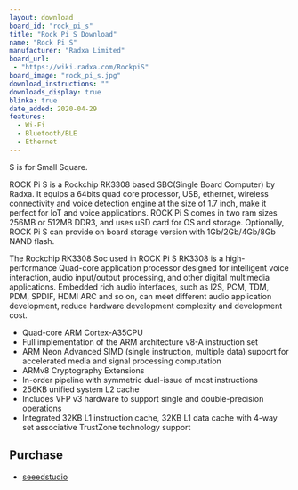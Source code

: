 ```yaml
---
layout: download
board_id: "rock_pi_s"
title: "Rock Pi S Download"
name: "Rock Pi S"
manufacturer: "Radxa Limited"
board_url:
 - "https://wiki.radxa.com/RockpiS"
board_image: "rock_pi_s.jpg"
download_instructions: ""
downloads_display: true
blinka: true
date_added: 2020-04-29
features:
  - Wi-Fi
  - Bluetooth/BLE
  - Ethernet
---
```


S is for Small Square.

ROCK Pi S is a Rockchip RK3308 based SBC(Single Board Computer) by Radxa. It equips a 64bits quad core processor, USB, ethernet, wireless connectivity and voice detection engine at the size of 1.7 inch, make it perfect for IoT and voice applications. ROCK Pi S comes in two ram sizes 256MB or 512MB DDR3, and uses uSD card for OS and storage. Optionally, ROCK Pi S can provide on board storage version with 1Gb/2Gb/4Gb/8Gb NAND flash.

The Rockchip RK3308 Soc used in ROCK Pi S RK3308 is a high-performance Quad-core application processor designed for intelligent voice interaction, audio input/output processing, and other digital multimedia applications. Embedded rich audio interfaces, such as I2S, PCM, TDM, PDM, SPDIF, HDMI ARC and so on, can meet different audio application development, reduce hardware development complexity and development cost.

 * Quad-core ARM Cortex-A35CPU
 * Full implementation of the ARM architecture v8-A instruction set
 * ARM Neon Advanced SIMD (single instruction, multiple data) support for accelerated media and signal processing computation
 * ARMv8 Cryptography Extensions
 * In-order pipeline with symmetric dual-issue of most instructions
 * 256KB unified system L2 cache
 * Includes VFP v3 hardware to support single and double-precision operations
 * Integrated 32KB L1 instruction cache, 32KB L1 data cache with 4-way set associative
TrustZone technology support

## Purchase
 * [seeedstudio](https://www.seeedstudio.com/ROCK-PI-S-Mini-Computer-with-Rockchip-RK3308-512MB-RAM-4Gb-NAND-Flash-p-4282.html)
